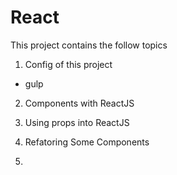 # React

This project contains the follow topics

1. Config of this project
- gulp
2. Components with ReactJS

3. Using props into ReactJS

4. Refatoring Some Components

5.
